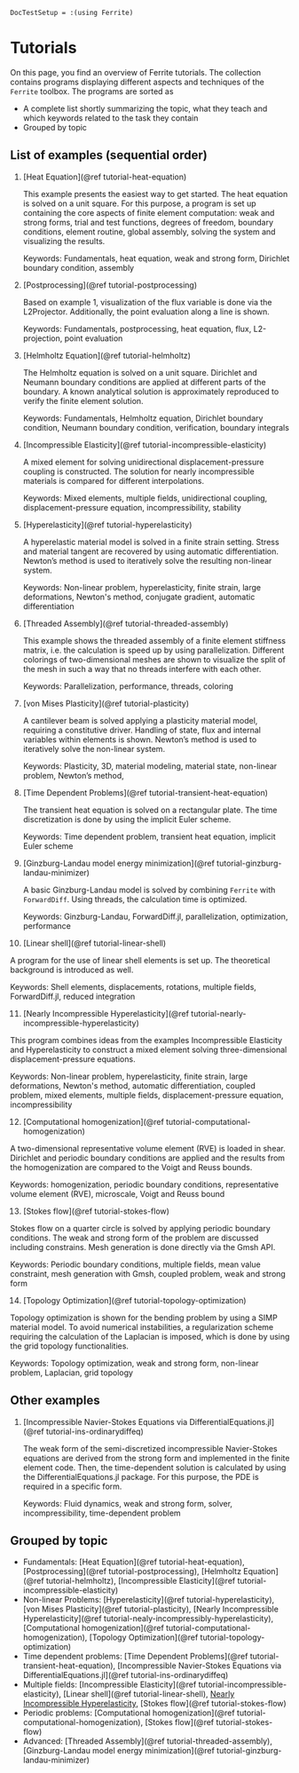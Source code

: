 ```@meta
DocTestSetup = :(using Ferrite)
```

# Tutorials

On this page, you find an overview of Ferrite tutorials. The collection contains programs displaying different aspects and techniques of the `Ferrite` toolbox.
The programs are sorted as

* A complete list shortly summarizing the topic, what they teach and which keywords related to the task they contain
* Grouped by topic

## List of examples (sequential order)
1. [Heat Equation](@ref tutorial-heat-equation)

   This example presents the easiest way to get started. The heat equation is solved on a unit square. For this purpose, a program is set up containing the core aspects of finite element computation: weak and strong forms, trial and test functions, degrees of freedom, boundary conditions, element routine, global assembly, solving the system and visualizing the results.

   Keywords: Fundamentals, heat equation, weak and strong form, Dirichlet boundary condition, assembly

2. [Postprocessing](@ref tutorial-postprocessing)

   Based on example 1, visualization of the flux variable is done via the L2Projector. Additionally, the point evaluation along a line is shown.

   Keywords: Fundamentals, postprocessing, heat equation, flux, L2-projection, point evaluation

3. [Helmholtz Equation](@ref tutorial-helmholtz)

   The Helmholtz equation is solved on a unit square. Dirichlet and Neumann boundary conditions are applied at different parts of the boundary. A known analytical solution is approximately reproduced to verify the finite element solution.

   Keywords: Fundamentals, Helmholtz equation, Dirichlet boundary condition, Neumann boundary condition, verification, boundary integrals

4. [Incompressible Elasticity](@ref tutorial-incompressible-elasticity)

   A mixed element for solving unidirectional displacement-pressure coupling is constructed. The solution for nearly incompressible materials is compared for different interpolations.

   Keywords: Mixed elements, multiple fields, unidirectional coupling, displacement-pressure equation, incompressibility, stability

5. [Hyperelasticity](@ref tutorial-hyperelasticity)

   A hyperelastic material model is solved in a finite strain setting. Stress and material tangent are recovered by using automatic differentiation. Newton’s method is used to iteratively solve the resulting non-linear system.

   Keywords: Non-linear problem, hyperelasticity, finite strain, large deformations, Newton's method, conjugate gradient, automatic differentiation

6. [Threaded Assembly](@ref tutorial-threaded-assembly)

   This example shows the threaded assembly of a finite element stiffness matrix, i.e. the calculation is speed up by using parallelization. Different colorings of two-dimensional meshes are shown to visualize the split of the mesh in such a way that no threads interfere with each other.

   Keywords: Parallelization, performance, threads, coloring

7. [von Mises Plasticity](@ref tutorial-plasticity)

   A cantilever beam is solved applying a plasticity material model, requiring a constitutive driver. Handling of state, flux and internal variables within elements is shown. Newton’s method is used to iteratively solve the non-linear system.

   Keywords: Plasticity, 3D, material modeling, material state, non-linear problem, Newton’s method,

8. [Time Dependent Problems](@ref tutorial-transient-heat-equation)

   The transient heat equation is solved on a rectangular plate. The time discretization is done by using the implicit Euler scheme.

   Keywords: Time dependent problem, transient heat equation, implicit Euler scheme

9. [Ginzburg-Landau model energy minimization](@ref tutorial-ginzburg-landau-minimizer)

   A basic Ginzburg-Landau model is solved by combining `Ferrite` with `ForwardDiff`. Using threads, the calculation time is optimized.

   Keywords: Ginzburg-Landau, ForwardDiff.jl, parallelization, optimization, performance

10. [Linear shell](@ref tutorial-linear-shell)

   A program for the use of linear shell elements is set up. The theoretical background is introduced as well.

   Keywords: Shell elements, displacements, rotations, multiple fields, ForwardDiff.jl, reduced integration

11. [Nearly Incompressible Hyperelasticity](@ref tutorial-nearly-incompressible-hyperelasticity)

   This program combines ideas from the examples Incompressible Elasticity and Hyperelasticity to construct a mixed element solving three-dimensional displacement-pressure equations.

   Keywords: Non-linear problem, hyperelasticity, finite strain, large deformations, Newton's method, automatic differentiation, coupled problem, mixed elements, multiple fields, displacement-pressure equation, incompressibility

12. [Computational homogenization](@ref tutorial-computational-homogenization)

   A two-dimensional representative volume element (RVE) is loaded in shear. Dirichlet and periodic boundary conditions are applied and the results from the homogenization are compared to the Voigt and Reuss bounds.

   Keywords: homogenization, periodic boundary conditions, representative volume element (RVE), microscale, Voigt and Reuss bound

13. [Stokes flow](@ref tutorial-stokes-flow)

   Stokes flow on a quarter circle is solved by applying periodic boundary conditions. The weak and strong form of the problem are discussed including constrains. Mesh generation is done directly via the Gmsh API.

   Keywords: Periodic boundary conditions, multiple fields, mean value constraint, mesh generation with Gmsh, coupled problem, weak and strong form

14. [Topology Optimization](@ref tutorial-topology-optimization)

   Topology optimization is shown for the bending problem by using a SIMP material model. To avoid numerical instabilities, a regularization scheme requiring the calculation of the Laplacian is imposed, which is done by using the grid topology functionalities.

   Keywords: Topology optimization, weak and strong form, non-linear problem, Laplacian, grid topology

## Other examples
1. [Incompressible Navier-Stokes Equations via DifferentialEquations.jl](@ref tutorial-ins-ordinarydiffeq)

   The weak form of the semi-discretized incompressible Navier-Stokes equations are derived from the strong form and implemented in the finite element code. Then, the time-dependent solution is calculated by using the DifferentialEquations.jl package. For this purpose, the PDE is required in a specific form.

   Keywords: Fluid dynamics, weak and strong form, solver, incompressibility, time-dependent problem

## Grouped by topic
* Fundamentals: [Heat Equation](@ref tutorial-heat-equation), [Postprocessing](@ref tutorial-postprocessing), [Helmholtz Equation](@ref tutorial-helmholtz), [Incompressible Elasticity](@ref tutorial-incompressible-elasticity)
* Non-linear Problems: [Hyperelasticity](@ref tutorial-hyperelasticity), [von Mises Plasticity](@ref tutorial-plasticity), [Nearly Incompressible Hyperelasticity](@ref tutorial-nealy-incompressibly-hyperelasticity), [Computational homogenization](@ref tutorial-computational-homogenization), [Topology Optimization](@ref tutorial-topology-optimization)
* Time dependent problems: [Time Dependent Problems](@ref tutorial-transient-heat-equation), [Incompressible Navier-Stokes Equations via DifferentialEquations.jl](@ref tutorial-ins-ordinarydiffeq)
* Multiple fields: [Incompressible Elasticity](@ref tutorial-incompressible-elasticity), [Linear shell](@ref tutorial-linear-shell), [Nearly Incompressible Hyperelasticity](tutorial-nearly-incompressible-hyperelasticity), [Stokes flow](@ref tutorial-stokes-flow)
* Periodic problems: [Computational homogenization](@ref tutorial-computational-homogenization), [Stokes flow](@ref tutorial-stokes-flow)
* Advanced: [Threaded Assembly](@ref tutorial-threaded-assembly), [Ginzburg-Landau model energy minimization](@ref tutorial-ginzburg-landau-minimizer)

